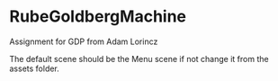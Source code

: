 # RubeGoldbergMachine
Assignment for GDP from Adam Lorincz


The default scene should be the Menu scene if not change it from the assets folder.
